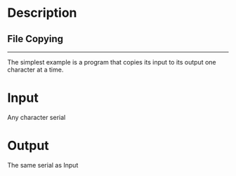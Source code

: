 # Description
## File Copying
***
The simplest example is a program that copies its input to its output one character at a time.
# Input
Any character serial 
# Output
The same serial as Input
